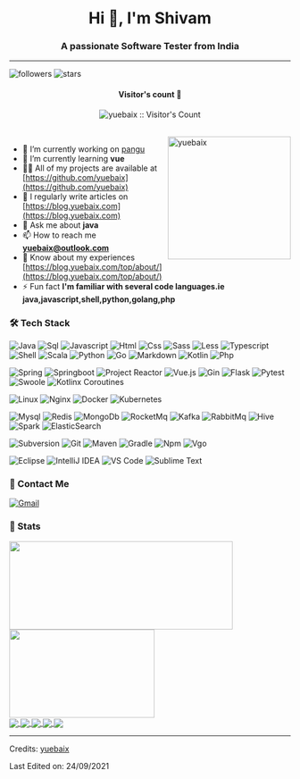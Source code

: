 <h1 align="center">Hi 👋, I'm Shivam</h1>
<h3 align="center">A passionate Software Tester from India</h3>

---

![followers](https://img.shields.io/github/followers/Shivamgitt?style=social)
![stars](https://img.shields.io/github/stars/Shivamgitt?style=social)

<h4 align="center">Visitor's count 👀</h4>
<p align="center"><img src="https://profile-counter.glitch.me/{yuebaix}/count.svg" alt="yuebaix :: Visitor's Count" /></p>
<br/>
<img align="right" height="220px" src="https://blog.yuebaix.com/logo/imyuebaix.gif" alt="yuebaix" />

- 🔭 I’m currently working on [pangu](https://github.com/yuebaix/pangu)
- 🌱 I’m currently learning **vue**
- 👨‍💻 All of my projects are available at [https://github.com/yuebaix](https://github.com/yuebaix)
- 📝 I regularly write articles on [https://blog.yuebaix.com](https://blog.yuebaix.com)
- 💬 Ask me about **java**
- 📫 How to reach me **yuebaix@outlook.com**
- 📄 Know about my experiences [https://blog.yuebaix.com/top/about/](https://blog.yuebaix.com/top/about/)
- ⚡ Fun fact **I'm familiar with several code languages.ie java,javascript,shell,python,golang,php**

### 🛠 Tech Stack

![Java](http://img.shields.io/badge/-Java-e8892f?style=flat-square&logo=java&logoColor=white)
![Sql](http://img.shields.io/badge/-Sql-00758f?style=flat-square&logo=Mysql&logoColor=white)
![Javascript](http://img.shields.io/badge/-Javascript-fcd400?style=flat-square&logo=javascript&logoColor=black)
![Html](http://img.shields.io/badge/-Html-e24c27?style=flat-square&logo=html5&logoColor=white)
![Css](http://img.shields.io/badge/-Css-2a65f1?style=flat-square&logo=css3&logoColor=white)
![Sass](http://img.shields.io/badge/-Sass-cc6699?style=flat-square&logo=sass&logoColor=white)
![Less](http://img.shields.io/badge/-Less-254c7d?style=flat-square&logo=less&logoColor=white)
![Typescript](http://img.shields.io/badge/-Typescript-3178c6?style=flat-square&logo=typescript&logoColor=white)
![Shell](http://img.shields.io/badge/-Shell-c9c9c9?style=flat-square&logo=gnu-bash&logoColor=black)
![Scala](http://img.shields.io/badge/-Scala-dd3734?style=flat-square&logo=scala&logoColor=white)
![Python](http://img.shields.io/badge/-Python-346e9e?style=flat-square&logo=python&logoColor=white)
![Go](http://img.shields.io/badge/-Go-69d7e4?style=flat-square&logo=go&logoColor=black)
![Markdown](http://img.shields.io/badge/-Markdown-white?style=flat-square&logo=markdown&logoColor=black)
![Kotlin](http://img.shields.io/badge/-Kotlin-7f52ff?style=flat-square&logo=kotlin&logoColor=white)
![Php](http://img.shields.io/badge/-Php-767bb3?style=flat-square&logo=php&logoColor=white)

![Spring](http://img.shields.io/badge/-Spring-6db33f?style=flat-square&logo=spring&logoColor=white)
![Springboot](http://img.shields.io/badge/-Springboot-629e3a?style=flat-square&logo=springboot&logoColor=white)
![Project Reactor](http://img.shields.io/badge/-Project%20Reactor-6db33f?style=flat-square&logo=react&logoColor=white)
![Vue.js](http://img.shields.io/badge/-Vue.js-41b883?style=flat-square&logo=vue.js&logoColor=white)
![Gin](http://img.shields.io/badge/-Gin-3190d1?style=flat-square&logo=go&logoColor=white)
![Flask](http://img.shields.io/badge/-Flask-white?style=flat-square&logo=flask&logoColor=black)
![Pytest](http://img.shields.io/badge/-Pytest-white?style=flat-square&logo=pytest)
![Swoole](http://img.shields.io/badge/-Swoole-338eef?style=flat-square&logo=php&logoColor=white)
![Kotlinx Coroutines](http://img.shields.io/badge/-Kotlinx%20Coroutines-7f52ff?style=flat-square&logo=kotlin&logoColor=white)

![Linux](http://img.shields.io/badge/-Linux-fad134?style=flat-square&logo=linux&logoColor=black)
![Nginx](http://img.shields.io/badge/-Nginx-2b9900?style=flat-square&logo=nginx&logoColor=white)
![Docker](http://img.shields.io/badge/-Docker-3596ed?style=flat-square&logo=docker&logoColor=white)
![Kubernetes](http://img.shields.io/badge/-Kubernetes-326de6?style=flat-square&logo=kubernetes&logoColor=white)

![Mysql](http://img.shields.io/badge/-Mysql-white?style=flat-square&logo=mysql)
![Redis](http://img.shields.io/badge/-Redis-white?style=flat-square&logo=redis)
![MongoDb](http://img.shields.io/badge/-MongoDb-white?style=flat-square&logo=mongodb)
![RocketMq](http://img.shields.io/badge/-RocketMq-white?style=flat-square&logo=apacherocketmq)
![Kafka](http://img.shields.io/badge/-Kafka-white?style=flat-square&logo=apachekafka&logoColor=black)
![RabbitMq](http://img.shields.io/badge/-RabbitMq-white?style=flat-square&logo=rabbitmq)
![Hive](http://img.shields.io/badge/-Hive-white?style=flat-square&logo=apachehive)
![Spark](http://img.shields.io/badge/-Spark-white?style=flat-square&logo=apachespark)
![ElasticSearch](http://img.shields.io/badge/-ElasticSearch-white?style=flat-square&logo=elasticsearch&logoColor=black)

![Subversion](http://img.shields.io/badge/-Subversion-white?style=flat-square&logo=subversion)
![Git](http://img.shields.io/badge/-Git-white?style=flat-square&logo=git)
![Maven](http://img.shields.io/badge/-Maven-white?style=flat-square&logo=apachemaven&logoColor=bc2043)
![Gradle](http://img.shields.io/badge/-Gradle-white?style=flat-square&logo=gradle&logoColor=09303a)
![Npm](http://img.shields.io/badge/-Npm-white?style=flat-square&logo=npm&logoColor=white)
![Vgo](http://img.shields.io/badge/-Vgo-white?style=flat-square&logo=go)

![Eclipse](http://img.shields.io/badge/-Eclipse-41347e?style=flat-square&logo=eclipse&logoColor=white)
![IntelliJ IDEA](http://img.shields.io/badge/-IntelliJ%20IDEA-black?style=flat-square&logo=intellijidea&logoColor=white)
![VS Code](http://img.shields.io/badge/-VS%20Code-black?style=flat-square&logo=visualstudiocode&logoColor=3aa7f2)
![Sublime Text](http://img.shields.io/badge/-Sublime%20Text-484848?style=flat-square&logo=sublimetext)

### 💬 Contact Me

[![Gmail](https://img.shields.io/badge/-yuebaix@outlook.com-c14438?style=for-the-badge&logo=Gmail&logoColor=white)](mailto:yuebaix@outlook.com)

### 🚦 Stats

<div>
  <span><img align="center" width="400px" height="158px" src="https://github-readme-stats.vercel.app/api?username=yuebaix&theme=highcontrast&show_icons=true" /></span>
  <span><img align="center" width="260px" height="158px" src="https://github-readme-stats.vercel.app/api/top-langs/?username=yuebaix&theme=highcontrast&layout=compact&langs_count=10" /></span>
</div>
<div>
  <a href="https://github.com/yuebaix/pangu">
    <img align="center" src="https://github-readme-stats.vercel.app/api/pin/?username=yuebaix&theme=highcontrast&repo=pangu" />
  </a>
    <a href="https://github.com/yuebaix/nezha">
    <img align="center" src="https://github-readme-stats.vercel.app/api/pin/?username=yuebaix&theme=highcontrast&repo=nezha" />
  </a>
  <a href="https://github.com/yuebaix/hongjun">
    <img align="center" src="https://github-readme-stats.vercel.app/api/pin/?username=yuebaix&theme=highcontrast&repo=hongjun" />
  </a>
  <a href="https://github.com/yuebaix/luya">
    <img align="center" src="https://github-readme-stats.vercel.app/api/pin/?username=yuebaix&theme=highcontrast&repo=luya" />
  </a>
    <a href="https://github.com/yuebaix/nvwa">
    <img align="center" src="https://github-readme-stats.vercel.app/api/pin/?username=yuebaix&theme=highcontrast&repo=nvwa" />
  </a>
</div>

-----
Credits: [yuebaix](https://github.com/yuebaix)

Last Edited on: 24/09/2021
